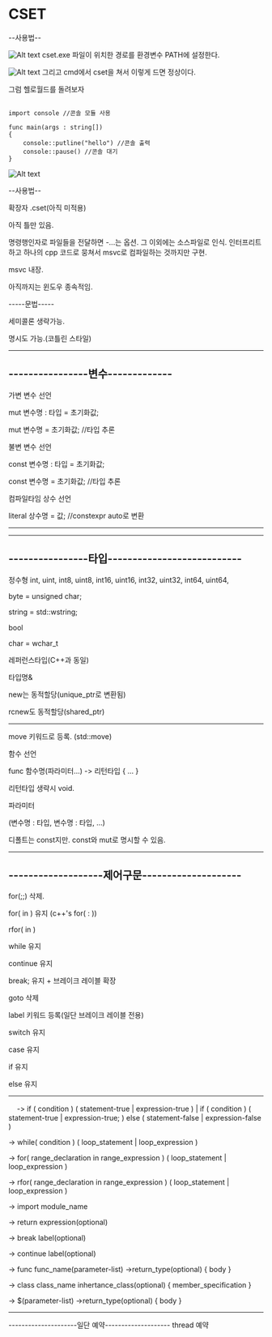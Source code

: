 # CSET

--사용법--

![Alt text](C:\Users\comeng-PC\Documents\Bandicam\path.jpg)
cset.exe 파일이 위치한 경로를 환경변수 PATH에 설정한다.

![Alt text](C:\Users\comeng-PC\Documents\Bandicam\cset.jpg)
그리고 cmd에서 cset을 쳐서 이렇게 드면 정상이다.

그럼 헬로월드를 돌려보자
<pre><code>
import console //콘솔 모듈 사용

func main(args : string[])
{
	console::putline("hello") //콘솔 출력
	console::pause() //콘솔 대기
}
</code></pre>

![Alt text](C:\Users\comeng-PC\Documents\Bandicam\hello.jpg)

--사용법--


확장자 .cset(아직 미적용)


아직 틀만 있음.


명령행인자로 파일들을 전달하면 -...는 옵션. 그 이외에는 소스파일로 인식.
인터프리트하고 하나의 cpp 코드로 뭉쳐서 msvc로 컴파일하는 것까지만 구현.


msvc 내장.


아직까지는 윈도우 종속적임.





-----문법-----


세미콜론 생략가능.

명시도 가능.(코틀린 스타일)

--------------------------------
----------------변수-------------
---------------------------------
가변 변수 선언

mut 변수명 : 타입 = 초기화값; 

mut 변수명 = 초기화값; //타입 추론


불변 변수 선언

const 변수명 : 타입 = 초기화값;

const 변수명 = 초기화값; //타입 추론



컴파일타임 상수 선언

literal 상수명 = 값; //constexpr auto로 변환

-----------------------------------------------


------------------------------------------------
----------------타입---------------------------
------------------------------------------------
정수형
int, uint,
int8, uint8,
int16, uint16,
int32, uint32,
int64, uint64,

byte = unsigned char;

string = std::wstring;

bool

char = wchar_t



레퍼런스타입(C++과 동일)

타입명&


new는 동적할당(unique_ptr로 변환됨)

rcnew도 동적할당(shared_ptr)


----------------------------------------


move 키워드로 등록. (std::move)


함수 선언

func 함수명(파라미터...) -> 리턴타입
{ ... }


리턴타입 생략시 void.


파라미터

(변수명 : 타입, 변수명 : 타입, ...)

디폴트는 const지만. const와 mut로 명시할 수 있음.



----------------------------------------------
-------------------제어구문--------------------
----------------------------------------------
for(;;) 삭제.

for( in ) 유지 (c++'s for( : ))

rfor( in )

while 유지

continue 유지

break; 유지 + 브레이크 레이블 확장

goto 삭제

label 키워드 등록(일단 브레이크 레이블 전용)


switch 유지

case 유지

if 유지

else 유지

------------------------------------------------
ㅤ
<if> -> if ( condition ) ( statement-true | expression-true )
| if ( condition ) ( statement-true | expression-true; ) else ( statement-false | expression-false )

<while> -> while( condition ) ( loop_statement | loop_expression )

<for> -> for( range_declaration in range_expression ) ( loop_statement | loop_expression )

<rfor> -> rfor( range_declaration in range_expression ) ( loop_statement | loop_expression )

<import> -> import module_name

<return> -> return expression(optional)

<break> -> break label(optional)

<continue> -> continue label(optional)

<function> -> func func_name(parameter-list) ->return_type(optional) { body }

<class> -> class class_name inhertance_class(optional) { member_specification }

<lambda> -> $(parameter-list) ->return_type(optional) { body }

------------------------------------------------
---------------------일단 예약--------------------
thread 예약
